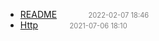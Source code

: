   - [README]()<span style="padding-left:2em;color:orange"></span><span style="color:gray;font-size:.8em;padding-left:2em">2022-02-07 18:46</span>
  - [Http](http)<span style="padding-left:2em;color:orange"></span><span style="color:gray;font-size:.8em;padding-left:2em">2021-07-06 18:10</span>
